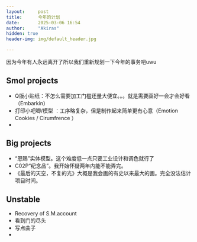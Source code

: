 ```yaml
---
layout:     post
title:      今年的计划
date:       2025-03-06 16:54
author:     "Akiras"
hidden: true
header-img: img/default_header.jpg

---
```


因为今年有人永远离开了所以我们重新规划一下今年的事务吧uwu

## Smol projects
- Q版小贴纸：不怎么需要加工门槛还量大便宜。。。就是需要画好一会才会好看（Embarkin）
- 打印小吧唧/模型 ：工序略复杂，但是制作起来简单更有心意（Emotion Cookies / Cirumfrence ）
- 

## Big projects
- “恩赐”实体模型。这个难度低一点只要工业设计和调色就行了
- C02P“纪念品”。我开始怀疑两年内能不能弄完。
- 《最后的天空，不复的光》大概是我会画的有史以来最大的画。完全没法估计项目时间。

## Unstable
- Recovery of S.M.account
- 看到门的尽头
- 写点曲子
- 